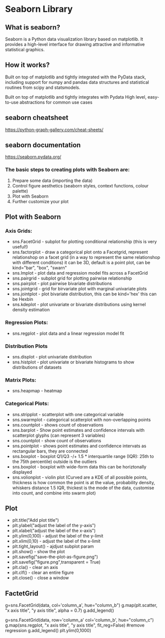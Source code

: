 # Seaborn Library

## What is seaborn?
Seaborn is a Python data visualization library based on matplotlib. It provides a high-level interface for drawing attractive and informative statistical graphics.

## How it works?
Built on top of matplotlib and tightly integrated with the PyData stack, including support for numpy and pandas data structures and statistical routines from scipy and statsmodels.

Built on top of matplotlib and tightly integrates with Pydata
High level, easy-to-use abstractions for common use cases

## seaborn cheatsheet
https://python-graph-gallery.com/cheat-sheets/

## seaborn documentation
https://seaborn.pydata.org/

### The basic steps to creating plots with Seaborn are:
 1. Prepare some data (importing the data)
 2. Control figure aesthetics (seaborn styles, context functions, colour palette)
 3. Plot with Seaborn
 4. Further customize your plot

## Plot with Seaborn
### Axis Grids: 
 * sns.FacetGrid - subplot for plotting conditional relationship (this is very useful!)
 * sns.factorplot - draw a categorical plot onto a Facetgrid, represent relationshop on a facet grid (in a way to represent the same relationshop with different conditions) it can be 3D, default is a point plot, can be kind="bar", "box", "swarn" 
 * sns.lmplot - plot data and regression model fits across a FacetGrid
 * sns.pairgrid - subplot grid for plotting pairwise relationship
 * sns.pairplot - plot pairwise bivariate distributions
 * sns.jointgrid - grid for birvariate plot with marginal univariate plots
 * sns.jointplot - plot bivariate distribution, this can be kind='hex' this can be Hexbin
 * sns.kdeplot - plot univariate or bivariate distributions using kernel density estimation

### Regression Plots:
 * sns.regplot - plot data and a linear regression model fit

### Distribution Plots
 * sns.displot - plot univariate distribution
 * sns.histplot - plot univariate or bivariate histograms to show distributions of datasets
 
### Matrix Plots:
 * sns.heapmap - heatmap
 
### Categorical Plots:
 * sns.stripplot - scatterplot with one categorical variable
 * sns.swarmplot - categorical scatterplot with non-overlapping points
 * sns.countplot - shows count of observations
 * sns.barplot - Show point estimates and confidence intervals with scatterplot glyphs (can represent 3 variables)
 * sns.countplot - show count of observations
 * sns.pointplot - shows point estimates and confidence intervats as rectangular bars, they are connected
 * sns.boxplot - boxplot Q1/Q3 -/+  1.5 * interquartile range (IQR): 25th to the 75th percentile) outside is the outliers
 * sns.boxplot - boxplot with wide-form data this can be horiztonally displayed
 * sns.volionplot - violin plot (Curved are a KDE of all possible points, thickness is how common the point is at the value, probability density, whiskers distance 1.5 IQR, thickest is the mode of the data, customise into count, and combine into swarm plot)
 
## Plot
 * plt.title("Add plot title")
 * plt.ylabel("adjust the label of the y-axis")
 * plt.xlabel("adjust the label of the x-axis")
 * plt.ylim(0,100) - adjust the label of the y-limit
 * plt.xlim(0,10) - adjust the label of the x-limit
 * plt.tight_layout() - ajdjust subplot param
 * plt.show() - show the plot
 * plt.savefig("save-the-plot-as-figure.png")
 * plt.savefig("figure.png",transparent = True)
 * plt.cla() - clear an axis
 * plt.clf() - clear an entire figure
 * plt.close() - close a window

## FactetGrid
g=sns.FacetGrid(data, col='column_a', hue="column_b")
g.map(plt.scatter, "x axis title", "y axis title", alpha = 0.7)
g.add_legend()

g=sns.FacetGrid(data, row='column_a' col='column_b', hue="column_c")
g.map(sns.regplot, "x axis title", "y axis title", fit_reg=False) #remove regression
g.add_legend()
plt.ylim(0,1000)
